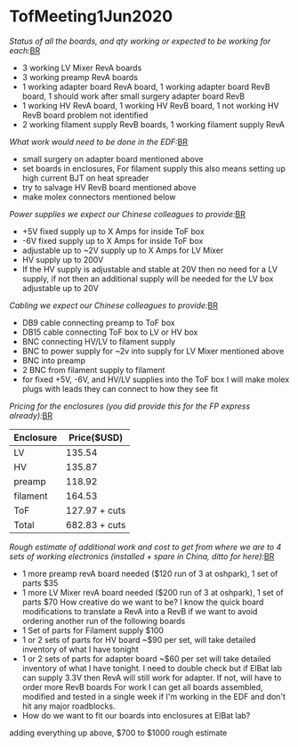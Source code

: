 # TofMeeting1Jun2020
*Status of all the boards, and qty working or expected to be working for each:*[BR](BR.md)
 * 3 working LV Mixer RevA boards
 * 3 working preamp RevA boards
 * 1 working adapter board RevA board, 1 working adapter board RevB board, 1 should work after small surgery adapter board RevB
 * 1 working HV RevA board, 1 working HV RevB board, 1 not working HV RevB board problem not identified
 * 2 working filament supply RevB boards, 1 working filament supply RevA


*What work would need to be done in the EDF:*[BR](BR.md)
 * small surgery on adapter board mentioned above
 * set boards in enclosures, For filament supply this also means setting up high current BJT on heat spreader
 * try to salvage HV RevB board mentioned above
 * make molex connectors mentioned below


*Power supplies we expect our Chinese colleagues to provide:*[BR](BR.md)
 * +5V fixed supply up to X Amps for inside ToF box
 * -6V fixed supply up to X Amps for inside ToF box
 * adjustable up to ~2V supply up to X Amps for LV Mixer
 * HV supply up to 200V
 * If the HV supply is adjustable and stable at 20V then no need for a LV supply, if not then an additional supply will be needed for the LV box adjustable up to 20V

*Cabling we expect our Chinese colleagues to provide:*[BR](BR.md)
 * DB9 cable connecting preamp to ToF box
 * DB15 cable connecting ToF box to LV or HV box
 * BNC connecting HV/LV to filament supply
 * BNC to power supply for ~2v into supply for LV Mixer mentioned above
 * BNC into preamp
 * 2 BNC from filament supply to filament
 * for fixed +5V, -6V, and HV/LV supplies into the ToF box I will make molex plugs with leads they can connect to how they see fit

*Pricing for the enclosures (you did provide this for the FP express already):*[BR](BR.md)

|Enclosure|Price($USD)|
|---------|-----------|
|LV|135.54|
|HV|135.87|
|preamp|118.92|
|filament|164.53|
|ToF|127.97 + cuts|
|Total|682.83 + cuts|


*Rough estimate of additional work and cost to get from where we are to 4 sets of working electronics (installed + spare in China, ditto for here):*[BR](BR.md)
 * 1 more preamp revA board needed ($120 run of 3 at oshpark), 1 set of parts $35
 * 1 more LV Mixer revA board needed ($200 run of 3 at oshpark), 1 set of parts $70
How creative do we want to be? I know the quick board modifications to translate a RevA into a RevB if we want to avoid ordering another run of the following boards
 * 1 Set of parts for Filament supply $100
 * 1 or 2 sets of parts for HV board ~$90 per set, will take detailed inventory of what I have tonight
 * 1 or 2 sets of parts for adapter board ~$60 per set will take detailed inventory of what I have tonight. I need to double check but if ElBat lab can supply 3.3V then RevA will still work for adapter. If not, will have to order more RevB boards
For work I can get all boards assembled, modified and tested in a single week if I'm working in the EDF and don't hit any major roadblocks.
 * How do we want to fit our boards into enclosures at ElBat lab?

adding everything up above, $700 to $1000 rough estimate
